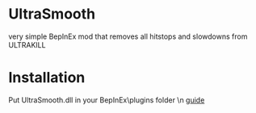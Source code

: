 # UltraSmooth
very simple BepInEx mod that removes all hitstops and slowdowns from ULTRAKILL

# Installation
Put UltraSmooth.dll in your BepInEx\plugins folder \n
[guide](https://www.youtube.com/watch?v=meNiXcbPh_s)
